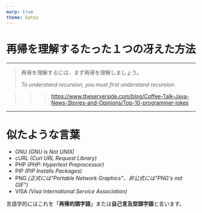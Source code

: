 ```yaml
---
marp: true
theme: katas
---
```

<!-- 
size: 16:9
paginate: true
-->
<!-- header: 勉強会#-->

# 再帰を理解するたった１つの冴えた方法

---

> 再帰を理解するには、まず再帰を理解しましょう。
>
> _To understand recursion, you must first understand recursion._

>>> https://www.theserverside.com/blog/Coffee-Talk-Java-News-Stories-and-Opinions/Top-10-programmer-jokes

---

# 似たような言葉

* GNU _(GNU is Not UNIX)_
* cURL _(Curl URL Request Library)_
* PHP _(PHP: Hypertext Preprocessor)_
* PIP _(PIP Installs Packages)_
* PNG _(正式には"Portable Network Graphics"、非公式には"PNG's not GIF")_
* VISA _(Visa International Service Association)_

言語学的にはこれを「**再帰的頭字語**」または**自己言及型頭字語**と言います。

<!-- GNUはRichard M. Stallmanを中心とした、世界中の開発者によるボランティア活動によって開発が進められているソフトウェアのまとまりでありプロジェクト。Unix系の設計ではあるがUNIXとは違いフリーソフトウェアでありUNIXに由来するソースコードを全く使っていないことを示すため -->